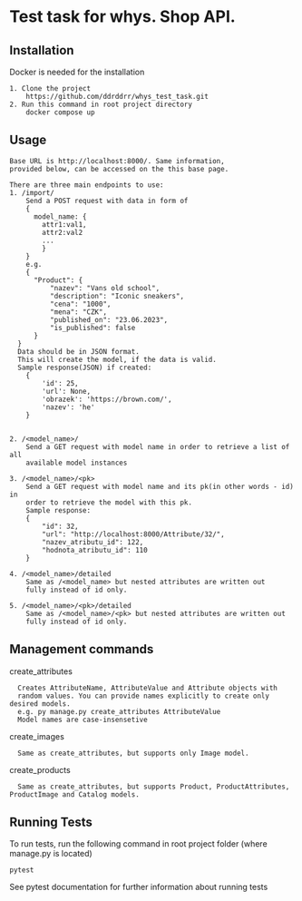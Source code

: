 
# Test task for whys. Shop API.





## Installation

Docker is needed for the installation

```
1. Clone the project 
    https://github.com/ddrddrr/whys_test_task.git
2. Run this command in root project directory
    docker compose up
```
    
## Usage

```
Base URL is http://localhost:8000/. Same information,
provided below, can be accessed on the this base page.

There are three main endpoints to use:
1. /import/
    Send a POST request with data in form of
    {
      model_name: {
        attr1:val1,
        attr2:val2
        ...
        }
    }
    e.g. 
    {
	  "Product": {
		  "nazev": "Vans old school",
		  "description": "Iconic sneakers",
		  "cena": "1000",
		  "mena": "CZK",
		  "published_on": "23.06.2023",
		  "is_published": false
	  }
  }
  Data should be in JSON format.
  This will create the model, if the data is valid.
  Sample response(JSON) if created:
    {
        'id': 25,
        'url': None,
        'obrazek': 'https://brown.com/', 
        'nazev': 'he'
    }


2. /<model_name>/
    Send a GET request with model name in order to retrieve a list of all
    available model instances

3. /<model_name>/<pk>
    Send a GET request with model name and its pk(in other words - id) in
    order to retrieve the model with this pk.
    Sample response:
    {
        "id": 32,
        "url": "http://localhost:8000/Attribute/32/",
        "nazev_atributu_id": 122,
        "hodnota_atributu_id": 110
    }

4. /<model_name>/detailed
    Same as /<model_name> but nested attributes are written out
    fully instead of id only.

5. /<model_name>/<pk>/detailed
    Same as /<model_name>/<pk> but nested attributes are written out
    fully instead of id only.
```


## Management commands

create_attributes

```
  Creates AttributeName, AttributeValue and Attribute objects with 
  random values. You can provide names explicitly to create only desired models.
  e.g. py manage.py create_attributes AttributeValue
  Model names are case-insensetive
```

create_images

```
  Same as create_attributes, but supports only Image model.
```

create_products

```
  Same as create_attributes, but supports Product, ProductAttributes, ProductImage and Catalog models.
```


## Running Tests

To run tests, run the following command in root 
project folder (where manage.py is located)

```
pytest
```
See pytest documentation for further information about running tests
